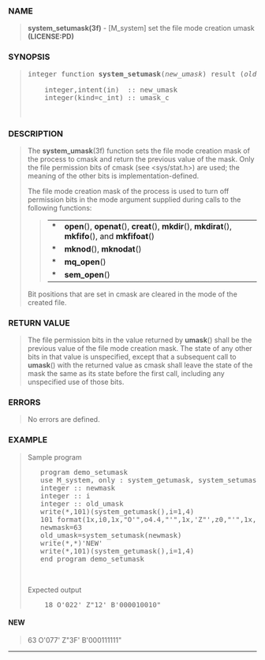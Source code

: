 <?
<body>
  <div id="Container">
    <div id="Content">
      <div class="c170"></div><a name="0"></a>

      <h3><a name="0">NAME</a></h3>

      <blockquote>
        <b>system_setumask(3f)</b> - [M_system] set the file mode creation umask <b>(LICENSE:PD)</b>
      </blockquote><a name="contents" id="contents"></a>

      <h3><a name="6">SYNOPSIS</a></h3>

      <blockquote>
        <pre>
integer function <b>system_setumask</b>(<i>new_umask</i>) result (<i>old_umask</i>)
<br />    integer,intent(in)  :: new_umask
    integer(kind=c_int) :: umask_c
<br />
</pre>
      </blockquote><a name="2"></a>

      <h3><a name="2">DESCRIPTION</a></h3>

      <blockquote>
        The <b>system_umask</b>(3f) function sets the file mode creation mask of the process to cmask and return the previous value of the mask. Only the
        file permission bits of cmask (see &lt;sys/stat.h&gt;) are used; the meaning of the other bits is implementation-defined.

        <p>The file mode creation mask of the process is used to turn off permission bits in the mode argument supplied during calls to the following
        functions:</p>

        <blockquote>
          <table cellpadding="3">
            <tr valign="top">
              <td class="c171" width="6%" nowrap="nowrap">*</td>

              <td valign="bottom"><b>open</b>(), <b>openat</b>(), <b>creat</b>(), <b>mkdir</b>(), <b>mkdirat</b>(), <b>mkfifo</b>(), and
              <b>mkfifoat</b>()</td>
            </tr>

            <tr valign="top">
              <td class="c171" width="6%" nowrap="nowrap">*</td>

              <td valign="bottom"><b>mknod</b>(), <b>mknodat</b>()</td>
            </tr>

            <tr valign="top">
              <td class="c171" width="6%" nowrap="nowrap">*</td>

              <td valign="bottom"><b>mq_open</b>()</td>
            </tr>

            <tr valign="top">
              <td class="c171" width="6%" nowrap="nowrap">*</td>

              <td valign="bottom"><b>sem_open</b>()</td>
            </tr>
          </table>
        </blockquote>

        <p>Bit positions that are set in cmask are cleared in the mode of the created file.</p>
      </blockquote><a name="3"></a>

      <h3><a name="3">RETURN VALUE</a></h3>

      <blockquote>
        The file permission bits in the value returned by <b>umask</b>() shall be the previous value of the file mode creation mask. The state of any other
        bits in that value is unspecified, except that a subsequent call to <b>umask</b>() with the returned value as cmask shall leave the state of the
        mask the same as its state before the first call, including any unspecified use of those bits.
      </blockquote><a name="4"></a>

      <h3><a name="4">ERRORS</a></h3>

      <blockquote>
        No errors are defined.
      </blockquote><a name="5"></a>

      <h3><a name="5">EXAMPLE</a></h3>

      <blockquote>
        Sample program
        <pre>
   program demo_setumask
   use M_system, only : system_getumask, system_setumask
   integer :: newmask
   integer :: i
   integer :: old_umask
   write(*,101)(system_getumask(),i=1,4)
   101 format(1x,i0,1x,"O'",o4.4,"'",1x,'Z"',z0,"'",1x,"B'",b12.12,"'")
   newmask=63
   old_umask=system_setumask(newmask)
   write(*,*)'NEW'
   write(*,101)(system_getumask(),i=1,4)
   end program demo_setumask
<br />
</pre>Expected output
        <pre>
    18 O'022' Z"12' B'000010010"
</pre>
      </blockquote><a name=""></a>

      <h4><a name="">NEW</a></h4>

      <blockquote>
        63 O'077' Z"3F' B'000111111"
      </blockquote>
      <hr />
    </div>
  </div>
</body>
